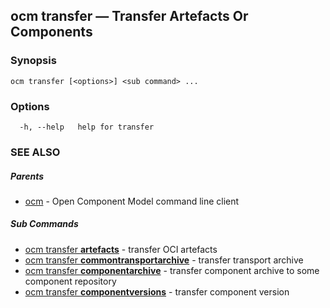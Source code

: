 ## ocm transfer &mdash; Transfer Artefacts Or Components

### Synopsis

```
ocm transfer [<options>] <sub command> ...
```

### Options

```
  -h, --help   help for transfer
```

### SEE ALSO

##### Parents

* [ocm](ocm.md)	 - Open Component Model command line client


##### Sub Commands

* [ocm transfer <b>artefacts</b>](ocm_transfer_artefacts.md)	 - transfer OCI artefacts
* [ocm transfer <b>commontransportarchive</b>](ocm_transfer_commontransportarchive.md)	 - transfer transport archive
* [ocm transfer <b>componentarchive</b>](ocm_transfer_componentarchive.md)	 - transfer component archive to some component repository
* [ocm transfer <b>componentversions</b>](ocm_transfer_componentversions.md)	 - transfer component version


